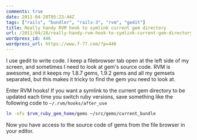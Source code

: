```yaml
---
comments: true
date: 2011-04-28T05:23:44Z
tags: ["rails", "bundler", "rails-3", "rvm", "gedit"]
title: Really handy RVM hook to symlink current gem directory
url: /2011/04/28/really-handy-rvm-hook-to-symlink-current-gem-directory/
wordpress_id: 446
wordpress_url: https://www.f-77.com/?p=446
---
```


I use gedit to write code. I keep a filebrowser tab open at the left side of my screen,
and sometimes I need to look at gem's source code.
RVM is awesome, and it keeps my 1.8.7 gems, 1.9.2 gems and all my gemsets separated,
but this makes it tricky to find the gem you need to look at.

Enter RVM hooks! If you want a symlink to the current gem directory to be updated each time you switch ruby versions,
save something like the following code to <code>~/.rvm/hooks/after_use</code>

```bash
ln -nfs $rvm_ruby_gem_home/gems ~/src/gems/current_bundle
```

Now you have access to the source code of gems from the file browser in your editor.

```

```
